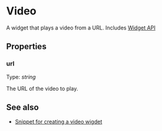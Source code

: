 ---
---
# Video

A widget that plays a video from a URL.
Includes [Widget API](Widget.md)

## Properties

### url
Type: *string*

The URL of the video to play.

## See also

- [Snippet for creating a video wigdet](https://github.com/eclipsesource/tabris-js/blob/v1.3.0/snippets/video/video.js)
